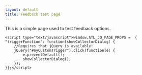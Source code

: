 ```yaml
---
layout: default
title: Feedback test page
---
```

This is a simple page used to test feedback options.
<script type="text/javascript" src="https://projects.linaro.org/s/d41d8cd98f00b204e9800998ecf8427e-CDN/fmf0sr/801002/1e5ef50e9bbb50b46cc20bfb9f70c089/2.2.4.6/_/download/batch/com.atlassian.plugins.jquery:jquery/com.atlassian.plugins.jquery:jquery.js?collectorId=11d6e5ff"></script><script type="text/javascript" src="https://projects.linaro.org/s/992f7b204d03a270b0f3f14e2a03bf9f-T/fmf0sr/801002/1e5ef50e9bbb50b46cc20bfb9f70c089/3.0.7/_/download/batch/com.atlassian.jira.collector.plugin.jira-issue-collector-plugin:issuecollector/com.atlassian.jira.collector.plugin.jira-issue-collector-plugin:issuecollector.js?locale=en-GB&collectorId=11d6e5ff"></script>

    <script type="text/javascript">window.ATL_JQ_PAGE_PROPS =  {
	"triggerFunction": function(showCollectorDialog) {
		//Requires that jQuery is available! 
		jQuery("#myCustomTrigger").click(function(e) {
			e.preventDefault();
			showCollectorDialog();
		});
	}};</script>
